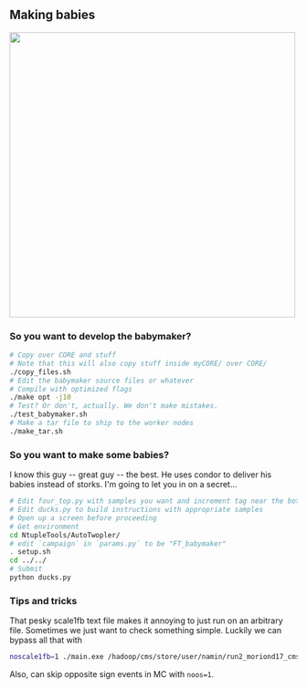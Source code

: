 ## Making babies
<img src="http://i.imgur.com/6BFuXOh.png" width="500">

### So you want to develop the babymaker?
```bash
# Copy over CORE and stuff
# Note that this will also copy stuff inside myCORE/ over CORE/
./copy_files.sh
# Edit the babymaker source files or whatever
# Compile with optimized flags
./make opt -j10
# Test? Or don't, actually. We don't make mistakes.
./test_babymaker.sh
# Make a tar file to ship to the worker nodes
./make_tar.sh
```

### So you want to make some babies?
I know this guy -- great guy -- the best. He uses condor to deliver his babies instead of storks.
I'm going to let you in on a secret...
```bash
# Edit four_top.py with samples you want and increment tag near the bottom
# Edit ducks.py to build instructions with appropriate samples
# Open up a screen before proceeding
# Get environment
cd NtupleTools/AutoTwopler/
# edit `campaign` in `params.py` to be "FT_babymaker"
. setup.sh
cd ../../
# Submit
python ducks.py
```

### Tips and tricks
That pesky scale1fb text file makes it annoying to just run on an arbitrary file. Sometimes
we just want to check something simple. Luckily we can bypass all that with
```bash
noscale1fb=1 ./main.exe /hadoop/cms/store/user/namin/run2_moriond17_cms4/ProjectMetis/tttt-LOytscan_kt-2p1_v2_CMS4_CMS4_V00-00-02_2017Sep27/merged_ntuple_1.root
```
Also, can skip opposite sign events in MC with `noos=1`.
